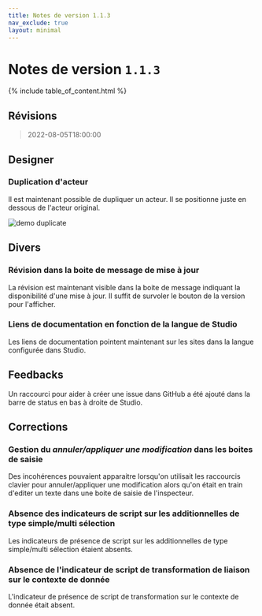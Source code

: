 ```yaml
---
title: Notes de version 1.1.3
nav_exclude: true
layout: minimal
---
```


# Notes de version `1.1.3`

{% include table_of_content.html %}

## Révisions

> 2022-08-05T18:00:00

## Designer

### Duplication d'acteur

Il est maintenant possible de dupliquer un acteur. Il se positionne juste en dessous de l'acteur original.

![demo duplicate](https://user-images.githubusercontent.com/35595723/183085895-439809ab-62cc-4478-9895-473b27463ac0.gif)

## Divers

### Révision dans la boite de message de mise à jour

La révision est maintenant visible dans la boite de message indiquant la disponibilité d'une mise à jour. Il suffit de survoler le bouton de la version pour l'afficher.

### Liens de documentation en fonction de la langue de Studio

Les liens de documentation pointent maintenant sur les sites dans la langue configurée dans Studio.

## Feedbacks

Un raccourci pour aider à créer une issue dans GitHub a été ajouté dans la barre de status en bas à droite de Studio.

## Corrections

### Gestion du *annuler/appliquer une modification* dans les boites de saisie

Des incohérences pouvaient apparaitre lorsqu'on utilisait les raccourcis clavier pour annuler/appliquer une modification alors qu'on était en train d'editer un texte dans une boite de saisie de l'inspecteur.

### Absence des indicateurs de script sur les additionnelles de type simple/multi sélection

Les indicateurs de présence de script sur les additionnelles de type simple/multi sélection étaient absents.

### Absence de l'indicateur de script de transformation de liaison sur le contexte de donnée

L'indicateur de présence de script de transformation sur le contexte de donnée était absent.
